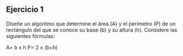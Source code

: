 ## Ejercicio 1

Diseñe un algoritmo que determine el área (A) y el perímetro (P) de un rectángulo del que se conoce su base (b) y su altura
(h). Considere las siguientes fórmulas:

A= b x h
P= 2 x (b+h)
